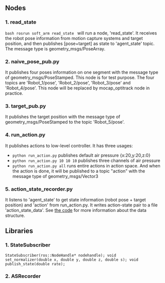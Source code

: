 ## Nodes
### 1. read_state
`bash
rosrun soft_arm read_state
` will run a node, 'read_state'. It receives the robot pose information from motion capture systems and target position, and then publishes [pose+target] as state to 'agent_state' topic. The message type is geometry_msgs/PoseArray.

### 2. naive_pose_pub.py
It publishes four poses information on one segment with the message type of geometry_msgs/PoseStamped. This node is for test purpose. The four topics are 'Robot_1/pose', 'Robot_2/pose', 'Robot_3/pose' and 'Robot_4/pose'. This node will be replaced by mocap_optitrack node in practice.

### 3. target_pub.py
It publishes the target position with the message type of geometry_msgs/PoseStamped to the topic 'Robot_5/pose'.

### 4. run_action.py
It publishes actions to low-level controller. It has three usages:
- `python run_action.py` publishes default air pressure {x:20,y:20,z:0}
- `python run_action.py 10 10 10` publishes three channels of air pressure
- `python run_action.py all` runs entire actions in action space. And when the action is done, it will be published to a topic "action" with the message type of geometry_msgs/Vector3

### 5. action_state_recorder.py
It listens to 'agent_state' to get state information (robot pose + target position) and 'action' from run_action.py. It writes action-state pair to a file 'action_state_data'. See [the code](https://github.com/ZhiangChen/soft_arm/blob/master/src/action_state_recorder.py#L32) for more information about the data structure.
 
## Libraries
### 1. StateSubscriber
`
StateSubscriber(ros::NodeHandle* nodehandle);
void set_normalizer(double x, double y, double z, double s);
void publish_state(double rate);
`

### 2. ASRecorder
